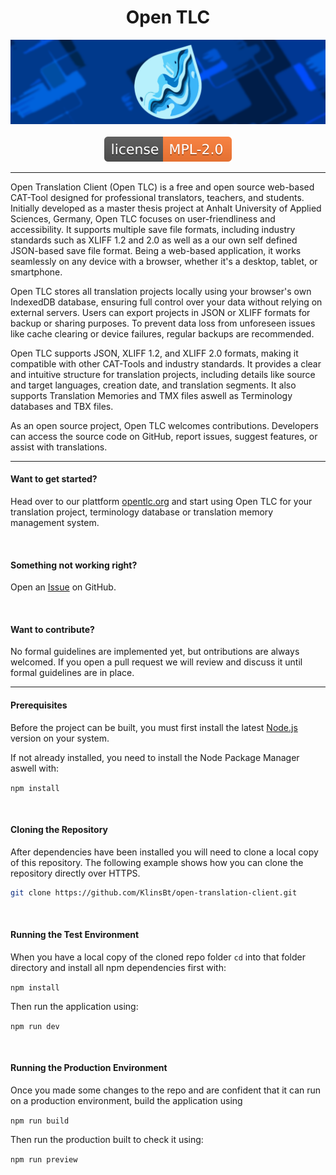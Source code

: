 <h1 align="center">Open TLC</h1>

<div align="center">
    <img alt="Logo Banner" src="./static/md-pictures/banner.png"/>
    <br/>
    <br/>
    <a href="https://github.com/KlinsBt/open-translation-client?tab=MPL-2.0-1-ov-file">
        <img alt="MPL 2.0 License" src="./static/md-pictures/license.svg"/>
    </a>
    <!-- <a href="https://github.com/KlinsBt/open-translation-client/releases">
        <img alt="Current Release" src="./static/md-pictures/version.svg"/>
    </a> -->
</div>

---

<p>
Open Translation Client (Open TLC) is a free and open source web-based CAT-Tool designed for professional translators, teachers, and students. Initially developed as a master thesis project at Anhalt University of Applied Sciences, Germany, Open TLC focuses on user-friendliness and accessibility. It supports multiple save file formats, including industry standards such as XLIFF 1.2 and 2.0 as well as a our own self defined JSON-based save file format. Being a web-based application, it works seamlessly on any device with a browser, whether it's a desktop, tablet, or smartphone.
</p>

<p> 
Open TLC stores all translation projects locally using your browser's own IndexedDB database, ensuring full control over your data without relying on external servers. Users can export projects in JSON or XLIFF formats for backup or sharing purposes. To prevent data loss from unforeseen issues like cache clearing or device failures, regular backups are recommended.
</p>

<p>
Open TLC supports JSON, XLIFF 1.2, and XLIFF 2.0 formats, making it compatible with other CAT-Tools and industry standards. It provides a clear and intuitive structure for translation projects, including details like source and target languages, creation date, and translation segments. It also supports Translation Memories and TMX files aswell as Terminology databases and TBX files.
</p>

<p> 
As an open source project, Open TLC welcomes contributions. Developers can access the source code on GitHub, report issues, suggest features, or assist with translations. 
</p>

---

#### Want to get started?

Head over to our plattform <a href="https://opentlc.org">opentlc.org</a> and start using Open TLC for your translation project, terminology database or translation memory management system.<br/>

<br/>

#### Something not working right?

Open an <a href="https://github.com/KlinsBt/open-translation-client/issues">Issue</a> on GitHub.<br/>

<br/>

#### Want to contribute?

No formal guidelines are implemented yet, but ontributions are always welcomed. If you open a pull request we will review and discuss it until formal guidelines are in place.

---

#### Prerequisites

Before the project can be built, you must first install the latest [Node.js](https://nodejs.org/en) version on your system.

If not already installed, you need to install the Node Package Manager aswell with:

`npm install`

<br/>

#### Cloning the Repository

After dependencies have been installed you will need to clone a local copy of this repository. The following example shows how you can clone the repository directly over HTTPS.

```bash
git clone https://github.com/KlinsBt/open-translation-client.git
```

<br/>

#### Running the Test Environment

When you have a local copy of the cloned repo folder `cd` into that folder directory and install all npm dependencies first with:

`npm install`

Then run the application using:

`npm run dev`

<br/>

#### Running the Production Environment

Once you made some changes to the repo and are confident that it can run on a production environment, build the application using

`npm run build`

Then run the production built to check it using:

`npm run preview`
